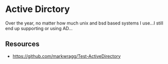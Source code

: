 # Active Dirctory

Over the year, no matter how much unix and bsd based systems I use...I still end up supporting or using AD...

## Resources

- <https://github.com/markwragg/Test-ActiveDirectory>
